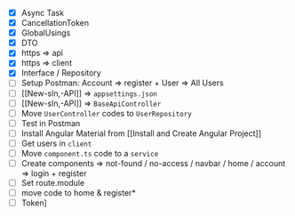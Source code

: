 - [x] Async Task
- [x] CancellationToken
- [x] GlobalUsings
- [x] DTO
- [x] https => api
- [x] https => client
- [x] Interface / Repository
- [ ] Setup Postman: Account => register + User => All Users
- [ ] [[New-sln,-API]] => `appsettings.json`
- [ ] [[New-sln,-API]] => `BaseApiController`
- [ ] Move `UserController` codes to `UserRepository`
- [ ] Test in Postman
- [ ] Install Angular Material from [[Install and Create Angular Project]]
- [ ] Get users in `client`
- [ ] Move `component.ts` code to a `service`
- [ ] Create components => not-found / no-access / navbar / home / account => login + register
- [ ] Set route.module
- [ ] move code to home & register*
- [ ] Token]
